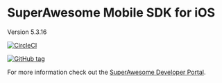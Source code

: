 SuperAwesome Mobile SDK for iOS
===============================

Version 5.3.16

[![CircleCI](https://circleci.com/gh/SuperAwesomeLTD/sa-mobile-sdk-ios.svg?style=svg)](https://circleci.com/gh/SuperAwesomeLTD/sa-mobile-sdk-ios)

[![GitHub tag](https://img.shields.io/github/tag/strongloop/express.svg)]()

For more information check out the [SuperAwesome Developer Portal](http://doc.superawesome.tv/sa-mobile-sdk-ios/latest/).
